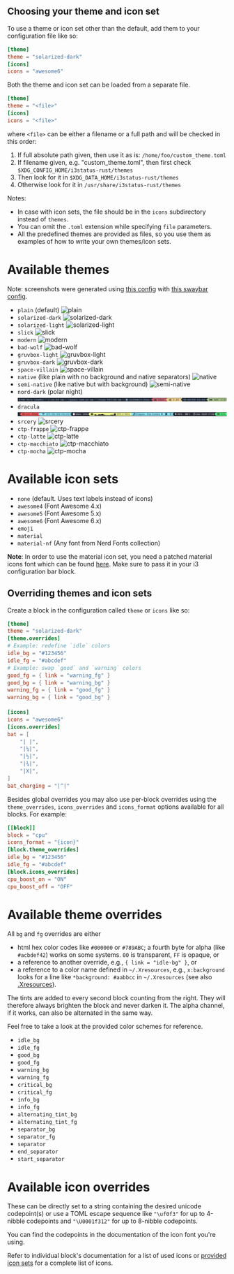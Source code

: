 ## Choosing your theme and icon set
To use a theme or icon set other than the default, add them to your configuration file like so:
```toml
[theme]
theme = "solarized-dark"
[icons]
icons = "awesome6"
```
Both the theme and icon set can be loaded from a separate file.
```toml
[theme]
theme = "<file>"
[icons]
icons = "<file>"
```
where `<file>` can be either a filename or a full path and will be checked in this order:

1. If full absolute path given, then use it as is: `/home/foo/custom_theme.toml`
2. If filename given, e.g. "custom_theme.toml", then first check `$XDG_CONFIG_HOME/i3status-rust/themes`
3. Then look for it in `$XDG_DATA_HOME/i3status-rust/themes`
4. Otherwise look for it in `/usr/share/i3status-rust/themes`

Notes:
- In case with icon sets, the file should be in the `icons` subdirectory instead of `themes`.
- You can omit the `.toml` extension while specifying `file` parameters.
- All the predefined themes are provided as files, so you use them as examples of how to write your own themes/icon sets.

# Available themes

Note: screenshots were generated using [this config](../gen-screenshots/screenshot_config.toml) with [this swaybar config](../gen-screenshots/swayconfig_i3rs).

* `plain` (default)
![plain](../img/themes/plain.png)
* `solarized-dark`
![solarized-dark](../img/themes/solarized-dark.png)
* `solarized-light`
![solarized-light](../img/themes/solarized-light.png)
* `slick`
![slick](../img/themes/slick.png)
* `modern`
![modern](../img/themes/modern.png)
* `bad-wolf`
![bad-wolf](../img/themes/bad-wolf.png)
* `gruvbox-light`
![gruvbox-light](../img/themes/gruvbox-light.png)
* `gruvbox-dark`
![gruvbox-dark](../img/themes/gruvbox-dark.png)
* `space-villain`
![space-villain](../img/themes/space-villain.png)
* `native` (like plain with no background and native separators)
![native](../img/themes/native.png)
* `semi-native` (like native but with background)
![semi-native](../img/themes/semi-native.png)
* `nord-dark` (polar night)
![nord-dark](../img/themes/nord-dark.png)
* `dracula`
![dracula](../img/themes/dracula.png)
* `srcery`
![srcery](../img/themes/srcery.png)
* `ctp-frappe`
![ctp-frappe](../img/themes/ctp-frappe.png)
* `ctp-latte`
![ctp-latte](../img/themes/ctp-latte.png)
* `ctp-macchiato`
![ctp-macchiato](../img/themes/ctp-macchiato.png)
* `ctp-mocha`
![ctp-mocha](../img/themes/ctp-mocha.png)

# Available icon sets

* `none` (default. Uses text labels instead of icons)
* `awesome4` (Font Awesome 4.x)
* `awesome5` (Font Awesome 5.x)
* `awesome6` (Font Awesome 6.x)
* `emoji`
* `material`
* `material-nf` (Any font from Nerd Fonts collection)

 **Note**: In order to use the material icon set, you need a patched material icons font which can be found [here](https://gist.github.com/draoncc/3c20d8d4262892ccd2e227eefeafa8ef/raw/3e6e12c213fba1ec28aaa26430c3606874754c30/MaterialIcons-Regular-for-inline.ttf). Make sure to pass it in your i3 configuration bar block.

## Overriding themes and icon sets

Create a block in the configuration called `theme` or `icons` like so:

```toml
[theme]
theme = "solarized-dark"
[theme.overrides]
# Example: redefine `idle` colors
idle_bg = "#123456"
idle_fg = "#abcdef"
# Example: swap `good` and `warning` colors
good_fg = { link = "warning_fg" }
good_bg = { link = "warning_bg" }
warning_fg = { link = "good_fg" }
warning_bg = { link = "good_bg" }

[icons]
icons = "awesome6"
[icons.overrides]
bat = [
    "| |",
    "|¼|",
    "|½|",
    "|¾|",
    "|X|",
]
bat_charging = "|^|"
```

Besides global overrides you may also use per-block overrides using the `theme_overrides`, `icons_overrides` and `icons_format` options available for all blocks.
For example:
```toml
[[block]]
block = "cpu"
icons_format = "{icon}"
[block.theme_overrides]
idle_bg = "#123456"
idle_fg = "#abcdef"
[block.icons_overrides]
cpu_boost_on = "ON"
cpu_boost_off = "OFF"
```

# Available theme overrides

All `bg` and `fg` overrides are either

* html hex color codes like `#000000` or `#789ABC`; a fourth byte for alpha (like `#acbdef42`) works on some systems. `00` is transparent, `FF` is opaque, or
* a reference to another override, e.g., `{ link = "idle-bg" }`, or
* a reference to a color name defined in `~/.Xresources`, e.g., `x:background` looks for a line like `*background: #aabbcc` in `~/.Xresources` (see also [.Xresources](https://wiki.debian.org/Xresources)).

The tints are added to every second block counting from the right. They will therefore always brighten the block and never darken it. The alpha channel, if it works, can also be alternated in the same way.

Feel free to take a look at the provided color schemes for reference.

* `idle_bg`
* `idle_fg`
* `good_bg`
* `good_fg`
* `warning_bg`
* `warning_fg`
* `critical_bg`
* `critical_fg`
* `info_bg`
* `info_fg`
* `alternating_tint_bg`
* `alternating_tint_fg`
* `separator_bg`
* `separator_fg`
* `separator`
* `end_separator`
* `start_separator`

# Available icon overrides

These can be directly set to a string containing the desired unicode codepoint(s) or use a TOML escape sequence like `"\uf0f3"` for up to 4-nibble codepoints and `"\U0001f312"` for up to 8-nibble codepoints.

You can find the codepoints in the documentation of the icon font you're using.

Refer to individual block's documentation for a list of used icons or [provided icon sets](../files/icons) for a complete list of icons.
